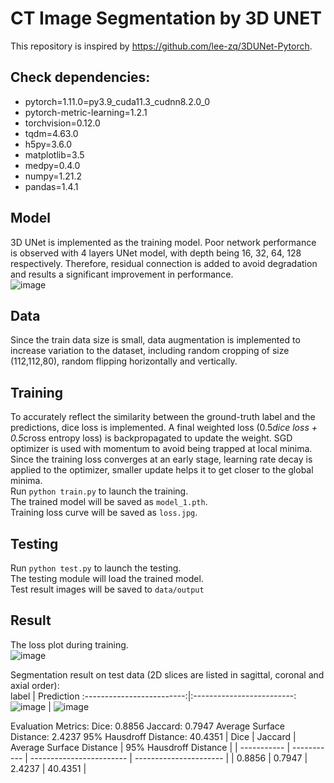 # CT Image Segmentation by 3D UNET

This repository is inspired by https://github.com/lee-zq/3DUNet-Pytorch.

## Check dependencies:
- pytorch=1.11.0=py3.9_cuda11.3_cudnn8.2.0_0
- pytorch-metric-learning=1.2.1
- torchvision=0.12.0
- tqdm=4.63.0
- h5py=3.6.0
- matplotlib=3.5
- medpy=0.4.0
- numpy=1.21.2
- pandas=1.4.1

## Model
3D UNet is implemented as the training model. Poor network performance is observed with 4 layers UNet model, with depth being 16, 32, 64, 128 respectively. Therefore, residual connection is added to avoid degradation and results a significant improvement in performance. <br />
![image](https://github.com/ypcmadeline/Image-segmentation-by-UNET/blob/master/models/unet.png)

## Data
Since the train data size is small, data augmentation is implemented to increase variation to the dataset, including random cropping of size (112,112,80), random flipping horizontally and vertically.

## Training
To accurately reflect the similarity between the ground-truth label and the predictions, dice loss is implemented. A final weighted loss (0.5*dice loss + 0.5*cross entropy loss) is backpropagated to update the weight. SGD optimizer is used with momentum to avoid being trapped at local minima. Since the training loss converges at an early stage, learning rate decay is applied to the optimizer, smaller update helps it to get closer to the global minima. <br />
Run `python train.py` to launch the training.<br />
The trained model will be saved as `model_1.pth`.<br />
Training loss curve will be saved as `loss.jpg`.

## Testing
Run `python test.py` to launch the testing.<br />
The testing module will load the trained model.<br />
Test result images will be saved to ``data/output``

## Result
The loss plot during training.<br />
![image](https://github.com/ypcmadeline/Image-segmentation-by-UNET/blob/master/models/loss.jpg)<br />

Segmentation result on test data (2D slices are listed in sagittal, coronal and axial
order):<br />
label                      |  Prediction
:-------------------------:|:-------------------------:
![image](https://github.com/ypcmadeline/Image-segmentation-by-UNET/blob/master/data/label/0.jpg)  |  ![image](https://github.com/ypcmadeline/Image-segmentation-by-UNET/blob/master/models/outputs/0.jpg)

Evaluation Metrics:
Dice: 0.8856  Jaccard: 0.7947   Average Surface Distance: 2.4237  95% Hausdroff Distance: 40.4351
| Dice        | Jaccard     | Average Surface Distance | 95% Hausdroff Distance |
| ----------- | ----------- | ------------------------ | ---------------------- |
| 0.8856      | 0.7947      | 2.4237                   | 40.4351                |
